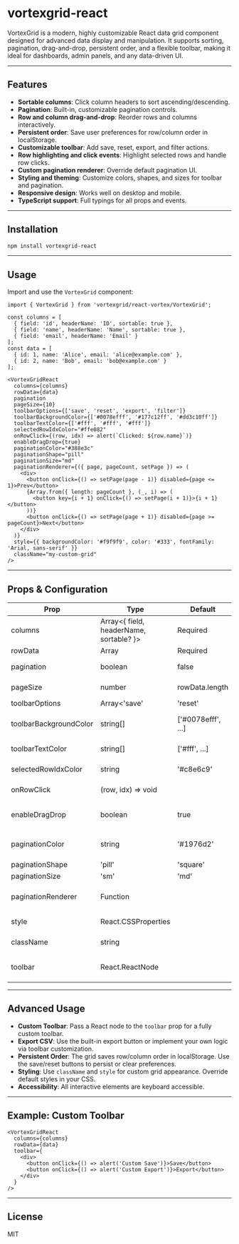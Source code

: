 
# vortexgrid-react

VortexGrid is a modern, highly customizable React data grid component designed for advanced data display and manipulation. It supports sorting, pagination, drag-and-drop, persistent order, and a flexible toolbar, making it ideal for dashboards, admin panels, and any data-driven UI.

---

## Features

- **Sortable columns**: Click column headers to sort ascending/descending.
- **Pagination**: Built-in, customizable pagination controls.
- **Row and column drag-and-drop**: Reorder rows and columns interactively.
- **Persistent order**: Save user preferences for row/column order in localStorage.
- **Customizable toolbar**: Add save, reset, export, and filter actions.
- **Row highlighting and click events**: Highlight selected rows and handle row clicks.
- **Custom pagination renderer**: Override default pagination UI.
- **Styling and theming**: Customize colors, shapes, and sizes for toolbar and pagination.
- **Responsive design**: Works well on desktop and mobile.
- **TypeScript support**: Full typings for all props and events.

---

## Installation

```sh
npm install vortexgrid-react
```

---

## Usage

Import and use the `VortexGrid` component:

```tsx
import { VortexGrid } from 'vortexgrid/react-vortex/VortexGrid';

const columns = [
  { field: 'id', headerName: 'ID', sortable: true },
  { field: 'name', headerName: 'Name', sortable: true },
  { field: 'email', headerName: 'Email' }
];
const data = [
  { id: 1, name: 'Alice', email: 'alice@example.com' },
  { id: 2, name: 'Bob', email: 'bob@example.com' }
];

<VortexGridReact
  columns={columns}
  rowData={data}
  pagination
  pageSize={10}
  toolbarOptions={['save', 'reset', 'export', 'filter']}
  toolbarBackgroundColor={['#0078efff', '#177c12ff', '#dd3c10ff']}
  toolbarTextColor={['#fff', '#fff', '#fff']}
  selectedRowIdxColor="#ffe082"
  onRowClick={(row, idx) => alert(`Clicked: ${row.name}`)}
  enableDragDrop={true}
  paginationColor="#388e3c"
  paginationShape="pill"
  paginationSize="md"
  paginationRenderer={({ page, pageCount, setPage }) => (
    <div>
      <button onClick={() => setPage(page - 1)} disabled={page <= 1}>Prev</button>
      {Array.from({ length: pageCount }, (_, i) => (
        <button key={i + 1} onClick={() => setPage(i + 1)}>{i + 1}</button>
      ))}
      <button onClick={() => setPage(page + 1)} disabled={page >= pageCount}>Next</button>
    </div>
  )}
  style={{ backgroundColor: '#f9f9f9', color: '#333', fontFamily: 'Arial, sans-serif' }}
  className="my-custom-grid"
/>
```

---

## Props & Configuration

| Prop                    | Type                                      | Default                | Description |
|-------------------------|-------------------------------------------|------------------------|-------------|
| columns                 | Array<{ field, headerName, sortable? }>   | Required               | Column definitions |
| rowData                 | Array<any>                                | Required               | Data rows |
| pagination              | boolean                                   | false                  | Enable pagination |
| pageSize                | number                                    | rowData.length         | Rows per page |
| toolbarOptions          | Array<'save'|'reset'|'export'|'filter'>   | ['save','reset','export'] | Toolbar buttons |
| toolbarBackgroundColor  | string[]                                  | ['#0078efff', ...]     | Toolbar button colors |
| toolbarTextColor        | string[]                                  | ['#fff', ...]          | Toolbar text colors |
| selectedRowIdxColor     | string                                    | '#c8e6c9'              | Selected row color |
| onRowClick              | (row, idx) => void                        |                        | Row click handler |
| enableDragDrop          | boolean                                   | true                   | Enable drag-and-drop |
| paginationColor         | string                                    | '#1976d2'              | Pagination button color |
| paginationShape         | 'pill' | 'square'                         | 'pill'                 | Pagination button shape |
| paginationSize          | 'sm' | 'md' | 'lg'                        | 'md'                   | Pagination button size |
| paginationRenderer      | Function                                  |                        | Custom pagination UI |
| style                   | React.CSSProperties                       |                        | Custom styles |
| className               | string                                    |                        | Custom CSS class |
| toolbar                 | React.ReactNode                           |                        | Custom toolbar node |

---

## Advanced Usage

- **Custom Toolbar**: Pass a React node to the `toolbar` prop for a fully custom toolbar.
- **Export CSV**: Use the built-in export button or implement your own logic via toolbar customization.
- **Persistent Order**: The grid saves row/column order in localStorage. Use the save/reset buttons to persist or clear preferences.
- **Styling**: Use `className` and `style` for custom grid appearance. Override default styles in your CSS.
- **Accessibility**: All interactive elements are keyboard accessible.

---

## Example: Custom Toolbar

```tsx
<VortexGridReact
  columns={columns}
  rowData={data}
  toolbar={
    <div>
      <button onClick={() => alert('Custom Save')}>Save</button>
      <button onClick={() => alert('Custom Export')}>Export</button>
    </div>
  }
/>
```

---

## License

MIT
